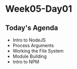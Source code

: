 # Week05-Day01

## Today's Agenda
- Intro to NodeJS
- Process Arguments
- Working the File System
- Module Building
- Intro to NPM
